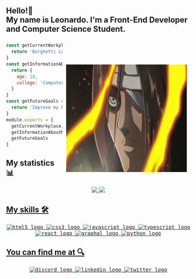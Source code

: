<h2 align="left">Hello!👋<br>My name is Leonardo. I'm a Front-End Developer and Computer Science Student.</h2>


###

<div>
  <img style = "margin-top: 45px;" margin-left="5px" align="right" width="350px" height="325px" src="./img/eren-gif.gif"  />
<div>

  ```javascript
  const getCurrentWorkplace = () => {
    return 'Borghetti Logística'
  }
  const getInformationAboutMe = () => {
    return { 
      age: 18,
      college: 'Computer Science'
    }
  }
  const getFutureGoals = () => {
    return 'Improve my Front-End Skills'
  }
  module.exports = {
    getCurrentWorkplace,
    getInformationAboutMe,
    getFutureGoals
  }
  ```

## My statistics 📊

<div align="center">
   <a href="https://github.com/zDarkOrdening">
    <img height="180em" src="https://github-readme-stats.vercel.app/api?username=zDarkOrdening&show_icons=true&theme=tokyonight&include_all_commits=true&count_private=true"/>
    <img height="180em" src="https://github-readme-stats.vercel.app/api/top-langs/?username=zDarkOrdening&layout=compact&langs_count=16&theme=tokyonight"/>
</div>

## My skills 🛠

 <div align="center">
  <kbd>
  <kbd> <img src="https://cdn.jsdelivr.net/gh/devicons/devicon/icons/html5/html5-original.svg" height="32" width="44" alt="html5 logo"  /> </kbd>
  <kbd> <img src="https://cdn.jsdelivr.net/gh/devicons/devicon/icons/css3/css3-original.svg" height="32" width="44" alt="css3 logo"  /> </kbd>
  <kbd> <img src="https://cdn.jsdelivr.net/gh/devicons/devicon/icons/javascript/javascript-original.svg" height="32" width="44" alt="javascript logo"  /> </kbd>
  <kbd> <img src="https://cdn.jsdelivr.net/gh/devicons/devicon/icons/typescript/typescript-plain.svg" height="32" width="44" alt="typescript logo"  /> </kbd>
  <kbd> <img src="https://cdn.jsdelivr.net/gh/devicons/devicon/icons/react/react-original.svg" height="32" width="44" alt="react logo"  /> </kbd>
  <kbd> <img src="https://cdn.jsdelivr.net/gh/devicons/devicon/icons/graphql/graphql-plain.svg" height="32" width="44" alt="graphql logo"  /> </kbd>
  <kbd> <img src="https://cdn.jsdelivr.net/gh/devicons/devicon/icons/python/python-original.svg" height="32" width="44" alt="python logo"  /> </kbd>
  </kbd>
</div>

## You can find me at 🔍

<div align="center">
  <a href="https://discordapp.com/users/zDarkOrdening#4196" target="_blank">
    <kbd> <img src="https://img.shields.io/static/v1?message=Discord&logo=discord&label=&color=7289DA&logoColor=white&labelColor=&style=for-the-badge" height="35" alt="discord logo"  /> </kbd>
  </a>
  <a href="https://www.linkedin.com/in/dev-leonardo-lima/" target="_blank">
    <kbd> <img src="https://img.shields.io/static/v1?message=LinkedIn&logo=linkedin&label=&color=0077B5&logoColor=white&labelColor=&style=for-the-badge" height="35" alt="linkedin logo"  /> </kbd>
  </a>
  <a href="https://mobile.twitter.com/zDarkOrdening" target="_blank">
    <kbd> <img src="https://img.shields.io/static/v1?message=Twitter&logo=twitter&label=&color=1DA1F2&logoColor=white&labelColor=&style=for-the-badge" height="35" alt="twitter logo"  /> </kbd>
  </a>
</div>
